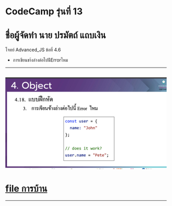 # CodeCamp รุ่นที่ 13

# **ชื่อผู้จัดทำ นาย ปรมัตถ์ แถบเงิน**

โจทย์ Advanced_JS ข้อที่ 4.6
- การเขียนขา้งล่างต่อไปน้ีErrorไหม
---
![picpra gob](pic4.6.png)
---
# [file การบ้าน](advancedJS46.js)
---